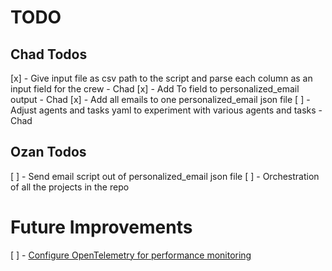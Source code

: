 # TODO

## Chad Todos
[x] - Give input file as csv path to the script and parse each column as an input field for the crew - Chad
[x] - Add To field to personalized_email output - Chad
[x] - Add all emails to one personalized_email json file
[ ] - Adjust agents and tasks yaml to experiment with various agents and tasks - Chad

## Ozan Todos
[ ] - Send email script out of personalized_email json file
[ ] - Orchestration of all the projects in the repo


# Future Improvements
[ ] - [Configure OpenTelemetry for performance monitoring](https://docs.crewai.com/how-to/openlit-observability)